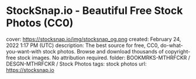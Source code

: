 # StockSnap.io - Beautiful Free Stock Photos (CC0)

cover: https://stocksnap.io/img/stocksnap_og.png
created: February 24, 2022 1:17 PM (UTC)
description: The best source for free, CC0, do-what-you-want-with stock photos. Browse and download thousands of copyright-free stock images. No attribution required.
folder: BOOKMRKS-MTHRFCKR / DESGN-MTHRFCKR / Stock Photos
tags: stock photos
url: https://stocksnap.io